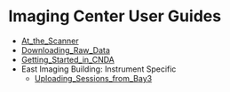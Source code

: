 # Imaging Center User Guides

 - [At_the_Scanner](At_the_Scanner.md)
 - [Downloading_Raw_Data](Downloading_Raw_Data.md)
 - [Getting_Started_in_CNDA](Getting_Started_in_CNDA.md)
 - East Imaging Building: Instrument Specific
   - [Uploading_Sessions_from_Bay3](Uploading_Sessions_from_Bay3.md)
